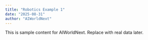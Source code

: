 ```yaml
---
title: "Robotics Example 1"
date: "2025-08-31"
author: "AIWorldNext"
---
```

This is sample content for AIWorldNext. Replace with real data later.
